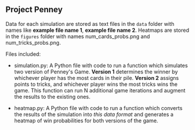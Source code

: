 ## Project Penney

Data for each simulation are stored as text files in the `data` folder with names like **example file name 1**, **example file name 2**. Heatmaps are stored in the `figures` folder with names num_cards_probs.png and num_tricks_probs.png. 

Files included:

* simulation.py: A Python file with code to run a function which simulates two version of Penney's Game. **Version 1** determines the winner by whichever player has the most cards in their pile. **Version 2** assigns points to tricks, and whichever player wins the most tricks wins the game. This function can run N additional game iterations and augment the results to the existing ones.

* heatmap.py: A Python file with code to run a function which converts the results of the simulation into *this data format* and generates a heatmap of win probabilities for both versions of the game.
